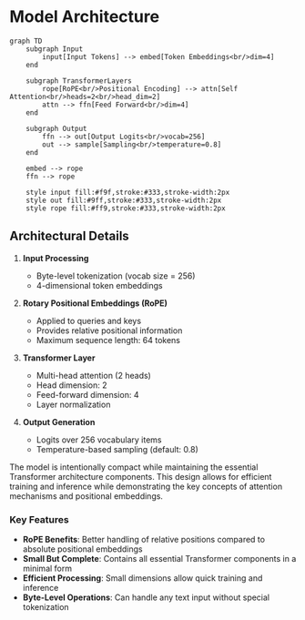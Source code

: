 # Model Architecture

```mermaid
graph TD
    subgraph Input
        input[Input Tokens] --> embed[Token Embeddings<br/>dim=4]
    end

    subgraph TransformerLayers
        rope[RoPE<br/>Positional Encoding] --> attn[Self Attention<br/>heads=2<br/>head_dim=2]
        attn --> ffn[Feed Forward<br/>dim=4]
    end

    subgraph Output
        ffn --> out[Output Logits<br/>vocab=256]
        out --> sample[Sampling<br/>temperature=0.8]
    end

    embed --> rope
    ffn --> rope
    
    style input fill:#f9f,stroke:#333,stroke-width:2px
    style out fill:#9ff,stroke:#333,stroke-width:2px
    style rope fill:#ff9,stroke:#333,stroke-width:2px
```

## Architectural Details

1. **Input Processing**
   - Byte-level tokenization (vocab size = 256)
   - 4-dimensional token embeddings

2. **Rotary Positional Embeddings (RoPE)**
   - Applied to queries and keys
   - Provides relative positional information
   - Maximum sequence length: 64 tokens

3. **Transformer Layer**
   - Multi-head attention (2 heads)
   - Head dimension: 2
   - Feed-forward dimension: 4
   - Layer normalization

4. **Output Generation**
   - Logits over 256 vocabulary items
   - Temperature-based sampling (default: 0.8)

The model is intentionally compact while maintaining the essential Transformer architecture components. This design allows for efficient training and inference while demonstrating the key concepts of attention mechanisms and positional embeddings.

### Key Features

- **RoPE Benefits**: Better handling of relative positions compared to absolute positional embeddings
- **Small But Complete**: Contains all essential Transformer components in a minimal form
- **Efficient Processing**: Small dimensions allow quick training and inference
- **Byte-Level Operations**: Can handle any text input without special tokenization
